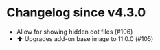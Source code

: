 # Changelog since v4.3.0
- Allow for showing hidden dot files (#106) 
- ⬆️ Upgrades add-on base image to 11.0.0 (#105) 
